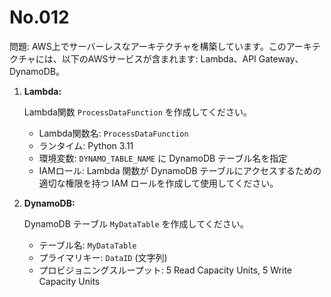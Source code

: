 # No.012

問題: AWS上でサーバーレスなアーキテクチャを構築しています。このアーキテクチャには、以下のAWSサービスが含まれます: Lambda、API Gateway、DynamoDB。

1. **Lambda:**

   Lambda関数 `ProcessDataFunction` を作成してください。

   - Lambda関数名: `ProcessDataFunction`
   - ランタイム: Python 3.11
   - 環境変数: `DYNAMO_TABLE_NAME` に DynamoDB テーブル名を指定
   - IAMロール: Lambda 関数が DynamoDB テーブルにアクセスするための適切な権限を持つ IAM ロールを作成して使用してください。

1. **DynamoDB:**

   DynamoDB テーブル `MyDataTable` を作成してください。

   - テーブル名: `MyDataTable`
   - プライマリキー: `DataID` (文字列)
   - プロビジョニングスループット: 5 Read Capacity Units, 5 Write Capacity Units
